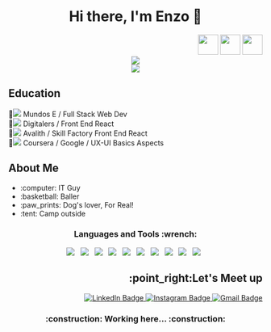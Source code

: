 <h1 align="center">Hi there, I'm Enzo 👋</h1>
<div id="header" align="right">
  <img src="https://media.giphy.com/media/p43RcvT1LUH7xMVNFX/giphy.gif" width="40"/>
  <img src="https://media.giphy.com/media/p43RcvT1LUH7xMVNFX/giphy.gif" width="40"/>
  <img src="https://media.giphy.com/media/p43RcvT1LUH7xMVNFX/giphy.gif" width="40"/>
</div>
<div align = "center">
 <img src="https://github.com/lemarchesi09/personal-assets/blob/main/Front_End_Dev_Based_on_Cordoba__Argentina.-removebg-preview.png" margin="auto"/>
</div>
<div align= "center">
 <img src="https://github.com/lemarchesi09/personal-assets/blob/main/linea-colores.png" margin="auto"/>
</div>


<h2>Education</h2>


:scroll:![](https://geps.dev/progress/100) Mundos E / Full Stack Web Dev <br/>
:scroll:![](https://geps.dev/progress/100) Digitalers / Front End React <br/>
:scroll:![](https://geps.dev/progress/100) Avalith / Skill Factory Front End React <br/>
:scroll:![](https://geps.dev/progress/100) Coursera / Google / UX-UI Basics Aspects <br/>
 
 
<h2>About Me</h2>
<div>
 <ul>
  <li>:computer: IT Guy</li>
  <li>:basketball: Baller</li>
  <li>:paw_prints: Dog's lover, For Real!</li>
  <li>:tent: Camp outside</li>
 </ul>
</div>

<h3 align="center"> Languages and Tools :wrench: </h3>
<p align="center">
<img src="https://img.shields.io/badge/html5-%23E34F26.svg?style=for-the-badge&logo=html5&logoColor=white">&nbsp;&nbsp;
<img src="https://img.shields.io/badge/css3-%231572B6.svg?style=for-the-badge&logo=css3&logoColor=white">&nbsp;&nbsp;
<img src="https://img.shields.io/badge/javascript-%23323330.svg?style=for-the-badge&logo=javascript&logoColor=%23F7DF1E">&nbsp;&nbsp;
<img src="https://img.shields.io/badge/bootstrap-%23563D7C.svg?style=for-the-badge&logo=bootstrap&logoColor=white">&nbsp;&nbsp;
<img src="https://img.shields.io/badge/-ReactJS-61DAFB?logo=react&logoColor=gray&style=for-the-badge">&nbsp;&nbsp;
<img src="https://img.shields.io/badge/mysql-%2300f.svg?style=for-the-badge&logo=mysql&logoColor=white">&nbsp;&nbsp;
<img src="https://img.shields.io/badge/Visual%20Studio%20Code-0078d7.svg?style=for-the-badge&logo=visual-studio-code&logoColor=white">&nbsp;&nbsp;
<img src="https://img.shields.io/badge/git-%23F05033.svg?style=for-the-badge&logo=git&logoColor=white">&nbsp;&nbsp;
<img src="https://img.shields.io/badge/github-%23121011.svg?style=for-the-badge&logo=github&logoColor=white">&nbsp;&nbsp;
<img src="https://img.shields.io/badge/NPM-%23000000.svg?style=for-the-badge&logo=npm&logoColor=white">&nbsp;&nbsp;
</p>

<h2 align="right">:point_right:Let's Meet up</h2>
 <div id="badges" align= "right">
   <a href="https://www.linkedin.com/in/lemarchesi/">
     <img src="https://img.shields.io/badge/LinkedIn-blue?style=for-the-badge&logo=linkedin&logoColor=white" alt="LinkedIn Badge"/>
   </a>
   <a href="https://www.instagram.com/enzom9">
     <img src="https://img.shields.io/badge/Instagram-slateblue?style=for-the-badge&logo=instagram&logoColor=white" alt="Instagram Badge"/>
   </a>
   <a href="mailto:lemarchesi9@gmail.com">
     <img src="https://img.shields.io/badge/Gmail-red?style=for-the-badge&logo=gmail&logoColor=white" alt="Gmail Badge"/>
   </a>
 </div>
  
 <div align= "center">
  <h3>:construction: Working here... :construction:</h3>
 </div>
<!--
**lemarchesi09/lemarchesi09** is a ✨ _special_ ✨ repository because its `README.md` (this file) appears on your GitHub profile.

Here are some ideas to get you started:

- 🔭 I’m currently working on ...
- 🌱 I’m currently learning ...
- 👯 I’m looking to collaborate on ...
- 🤔 I’m looking for help with ...
- 💬 Ask me about ...
- 📫 How to reach me: ...
- 😄 Pronouns: ...
- ⚡ Fun fact: ...
-->
